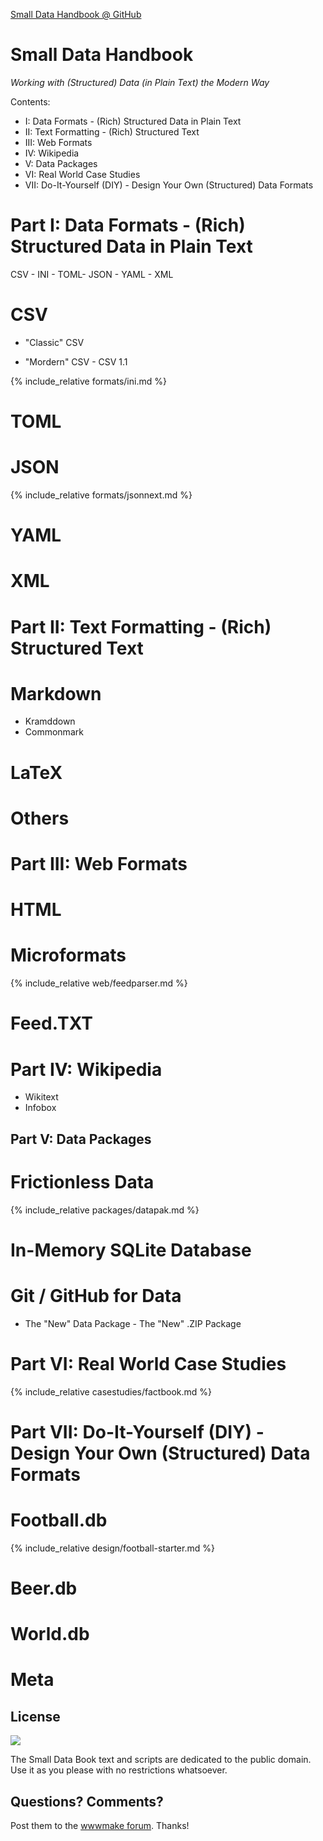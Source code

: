 
[Small Data Handbook @ GitHub](https://github.com/smalldatabook)

# Small Data Handbook

_Working with (Structured) Data (in Plain Text) the Modern Way_


Contents:

- I: Data Formats - (Rich) Structured Data in Plain Text
- II: Text Formatting - (Rich) Structured Text 
- III: Web Formats
- IV: Wikipedia
- V: Data Packages
- VI: Real World Case Studies
- VII: Do-It-Yourself (DIY) - Design Your Own (Structured) Data Formats



# Part I: Data Formats - (Rich) Structured Data in Plain Text

CSV - INI - TOML- JSON - YAML - XML

# CSV

- "Classic" CSV 

- "Mordern" CSV - CSV 1.1


{% include_relative formats/ini.md %}


# TOML


# JSON

{% include_relative formats/jsonnext.md %}


# YAML


# XML




# Part II: Text Formatting - (Rich) Structured Text 

# Markdown

- Kramddown
- Commonmark


# LaTeX

# Others




# Part III: Web Formats

# HTML

# Microformats

{% include_relative web/feedparser.md %}

# Feed.TXT
 

# Part IV: Wikipedia

- Wikitext
- Infobox



## Part V: Data Packages


# Frictionless Data

{% include_relative packages/datapak.md %}


# In-Memory SQLite Database

# Git / GitHub for Data

- The "New" Data Package - The "New" .ZIP Package



# Part VI: Real World Case Studies


{% include_relative casestudies/factbook.md %}




# Part VII: Do-It-Yourself (DIY) - Design Your Own (Structured) Data Formats

# Football.db

{% include_relative design/football-starter.md %}

# Beer.db


# World.db




# Meta

## License

![](https://publicdomainworks.github.io/buttons/zero88x31.png)

The Small Data Book text and scripts are dedicated to the public domain.
Use it as you please with no restrictions whatsoever.

## Questions? Comments?

Post them to the [wwwmake forum](http://groups.google.com/group/wwwmake). Thanks!
